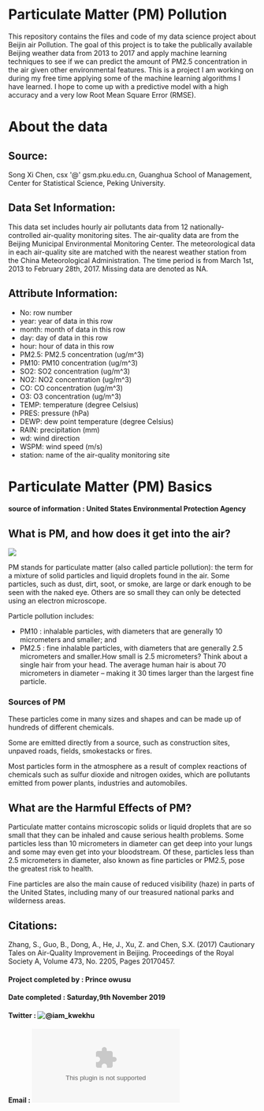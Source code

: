 # Particulate Matter (PM) Pollution

This repository contains the files and code of my data science project about Beijin air Pollution. The goal of this project is to take the publically available Beijing weather data from 2013 to 2017 and apply machine learning techniques to see if we can predict the amount of PM2.5 concentration in the air given other environmental features. This is a project I am working on during my free time applying some of the machine learning algorithms I have learned. I hope to come up with a predictive model with a high accuracy and a very low Root Mean Square Error (RMSE).

# About the data

## Source:

Song Xi Chen, csx '@' gsm.pku.edu.cn, Guanghua School of Management, Center for Statistical Science, Peking University.

## Data Set Information:

This data set includes hourly air pollutants data from 12 nationally-controlled air-quality monitoring sites. The air-quality data are from the Beijing Municipal Environmental Monitoring Center. The meteorological data in each air-quality site are matched with the nearest weather station from the China Meteorological Administration. The time period is from March 1st, 2013 to February 28th, 2017. Missing data are denoted as NA.

## Attribute Information:

* No: row number
* year: year of data in this row
* month: month of data in this row
* day: day of data in this row
* hour: hour of data in this row
* PM2.5: PM2.5 concentration (ug/m^3)
* PM10: PM10 concentration (ug/m^3)
* SO2: SO2 concentration (ug/m^3)
* NO2: NO2 concentration (ug/m^3)
* CO: CO concentration (ug/m^3)
* O3: O3 concentration (ug/m^3)
* TEMP: temperature (degree Celsius)
* PRES: pressure (hPa)
* DEWP: dew point temperature (degree Celsius)
* RAIN: precipitation (mm)
* wd: wind direction
* WSPM: wind speed (m/s)
* station: name of the air-quality monitoring site

# Particulate Matter (PM) Basics
#### source of information : United States Environmental Protection Agency

## What is PM, and how does it get into the air?

![](https://www.epa.gov/sites/production/files/styles/medium/public/2016-09/pm2.5_scale_graphic-color_2.jpg)

PM stands for particulate matter (also called particle pollution): the term for a mixture of solid particles and liquid droplets found in the air. Some particles, such as dust, dirt, soot, or smoke, are large or dark enough to be seen with the naked eye. Others are so small they can only be detected using an electron microscope.

Particle pollution includes:
* PM10 : inhalable particles, with diameters that are generally 10 micrometers and smaller; and
*  PM2.5 : fine inhalable particles, with diameters that are generally 2.5 micrometers and smaller.How small is 2.5 micrometers? Think about a single hair from your head. The average human hair is about 70 micrometers in diameter – making it 30 times larger than the largest fine particle.

### Sources of PM

These particles come in many sizes and shapes and can be made up of hundreds of different chemicals.

Some are emitted directly from a source, such as construction sites, unpaved roads, fields, smokestacks or fires.

Most particles form in the atmosphere as a result of complex reactions of chemicals such as sulfur dioxide and nitrogen oxides, which are pollutants emitted from power plants, industries and automobiles.

## What are the Harmful Effects of PM?

Particulate matter contains microscopic solids or liquid droplets that are so small that they can be inhaled and cause serious health problems. Some particles less than 10 micrometers in diameter can get deep into your lungs and some may even get into your bloodstream. Of these, particles less than 2.5 micrometers in diameter, also known as fine particles or PM2.5, pose the greatest risk to health.

Fine particles are also the main cause of reduced visibility (haze) in parts of the United States, including many of our treasured national parks and wilderness areas.

## Citations:

Zhang, S., Guo, B., Dong, A., He, J., Xu, Z. and Chen, S.X. (2017) Cautionary Tales on Air-Quality Improvement in Beijing. Proceedings of the Royal Society A, Volume 473, No. 2205, Pages 20170457.

#### Project completed by : Prince owusu
#### Date completed : Saturday,9th November 2019

#### Twitter : ![@iam_kwekhu](https://twitter.com/iam_kwekhu)
#### Email : ![powusu381@gmail.com](powusu381@gmail.com)

